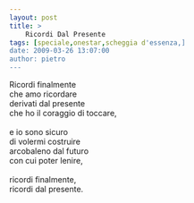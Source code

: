 ```yaml
---
layout: post
title: >
    Ricordi Dal Presente
tags: [speciale,onestar,scheggia d'essenza,]
date: 2009-03-26 13:07:00
author: pietro
---
```

Ricordi finalmente<br/>che amo ricordare<br/>derivati dal presente<br/>che ho il coraggio di toccare,<br/><br/>e io sono sicuro<br/>di volermi costruire<br/>arcobaleno dal futuro<br/>con cui poter lenire,<br/><br/>ricordi finalmente,<br/>ricordi dal presente.
